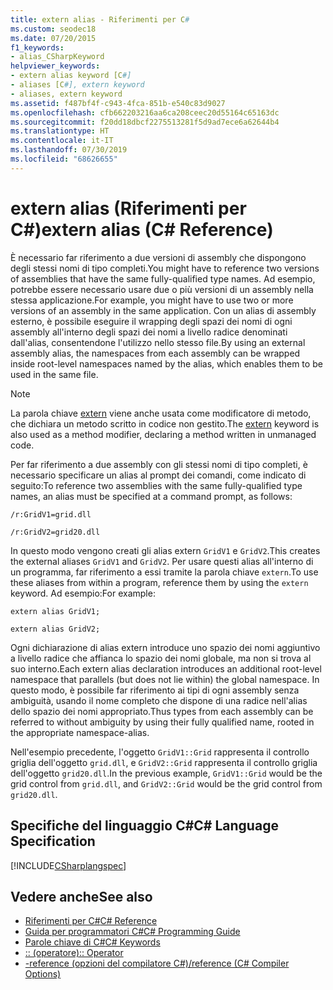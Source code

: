 ```yaml
---
title: extern alias - Riferimenti per C#
ms.custom: seodec18
ms.date: 07/20/2015
f1_keywords:
- alias_CSharpKeyword
helpviewer_keywords:
- extern alias keyword [C#]
- aliases [C#], extern keyword
- aliases, extern keyword
ms.assetid: f487bf4f-c943-4fca-851b-e540c83d9027
ms.openlocfilehash: cfb662203216aa6ca208ceec20d55164c65163dc
ms.sourcegitcommit: f20dd18dbcf2275513281f5d9ad7ece6a62644b4
ms.translationtype: HT
ms.contentlocale: it-IT
ms.lasthandoff: 07/30/2019
ms.locfileid: "68626655"
---
```

# <a name="extern-alias-c-reference"></a><span data-ttu-id="8ba98-102">extern alias (Riferimenti per C#)</span><span class="sxs-lookup"><span data-stu-id="8ba98-102">extern alias (C# Reference)</span></span>
<span data-ttu-id="8ba98-103">È necessario far riferimento a due versioni di assembly che dispongono degli stessi nomi di tipo completi.</span><span class="sxs-lookup"><span data-stu-id="8ba98-103">You might have to reference two versions of assemblies that have the same fully-qualified type names.</span></span> <span data-ttu-id="8ba98-104">Ad esempio, potrebbe essere necessario usare due o più versioni di un assembly nella stessa applicazione.</span><span class="sxs-lookup"><span data-stu-id="8ba98-104">For example, you might have to use two or more versions of an assembly in the same application.</span></span> <span data-ttu-id="8ba98-105">Con un alias di assembly esterno, è possibile eseguire il wrapping degli spazi dei nomi di ogni assembly all'interno degli spazi dei nomi a livello radice denominati dall'alias, consentendone l'utilizzo nello stesso file.</span><span class="sxs-lookup"><span data-stu-id="8ba98-105">By using an external assembly alias, the namespaces from each assembly can be wrapped inside root-level namespaces named by the alias, which enables them to be used in the same file.</span></span>  
  
> [!NOTE]
>  <span data-ttu-id="8ba98-106">La parola chiave [extern](../../../csharp/language-reference/keywords/extern.md) viene anche usata come modificatore di metodo, che dichiara un metodo scritto in codice non gestito.</span><span class="sxs-lookup"><span data-stu-id="8ba98-106">The [extern](../../../csharp/language-reference/keywords/extern.md) keyword is also used as a method modifier, declaring a method written in unmanaged code.</span></span>  
  
 <span data-ttu-id="8ba98-107">Per far riferimento a due assembly con gli stessi nomi di tipo completi, è necessario specificare un alias al prompt dei comandi, come indicato di seguito:</span><span class="sxs-lookup"><span data-stu-id="8ba98-107">To reference two assemblies with the same fully-qualified type names, an alias must be specified at a command prompt, as follows:</span></span>  
  
 `/r:GridV1=grid.dll`  
  
 `/r:GridV2=grid20.dll`  
  
 <span data-ttu-id="8ba98-108">In questo modo vengono creati gli alias extern `GridV1` e `GridV2`.</span><span class="sxs-lookup"><span data-stu-id="8ba98-108">This creates the external aliases `GridV1` and `GridV2`.</span></span> <span data-ttu-id="8ba98-109">Per usare questi alias all'interno di un programma, far riferimento a essi tramite la parola chiave `extern`.</span><span class="sxs-lookup"><span data-stu-id="8ba98-109">To use these aliases from within a program, reference them by using the `extern` keyword.</span></span> <span data-ttu-id="8ba98-110">Ad esempio:</span><span class="sxs-lookup"><span data-stu-id="8ba98-110">For example:</span></span>  
  
 `extern alias GridV1;`  
  
 `extern alias GridV2;`  
  
 <span data-ttu-id="8ba98-111">Ogni dichiarazione di alias extern introduce uno spazio dei nomi aggiuntivo a livello radice che affianca lo spazio dei nomi globale, ma non si trova al suo interno.</span><span class="sxs-lookup"><span data-stu-id="8ba98-111">Each extern alias declaration introduces an additional root-level namespace that parallels (but does not lie within) the global namespace.</span></span> <span data-ttu-id="8ba98-112">In questo modo, è possibile far riferimento ai tipi di ogni assembly senza ambiguità, usando il nome completo che dispone di una radice nell'alias dello spazio dei nomi appropriato.</span><span class="sxs-lookup"><span data-stu-id="8ba98-112">Thus types from each assembly can be referred to without ambiguity by using their fully qualified name, rooted in the appropriate namespace-alias.</span></span>  
  
 <span data-ttu-id="8ba98-113">Nell'esempio precedente, l'oggetto `GridV1::Grid` rappresenta il controllo griglia dell'oggetto `grid.dll`, e `GridV2::Grid` rappresenta il controllo griglia dell'oggetto `grid20.dll`.</span><span class="sxs-lookup"><span data-stu-id="8ba98-113">In the previous example, `GridV1::Grid` would be the grid control from `grid.dll`, and `GridV2::Grid` would be the grid control from `grid20.dll`.</span></span>  
  
## <a name="c-language-specification"></a><span data-ttu-id="8ba98-114">Specifiche del linguaggio C#</span><span class="sxs-lookup"><span data-stu-id="8ba98-114">C# Language Specification</span></span>  
 [!INCLUDE[CSharplangspec](~/includes/csharplangspec-md.md)]  
  
## <a name="see-also"></a><span data-ttu-id="8ba98-115">Vedere anche</span><span class="sxs-lookup"><span data-stu-id="8ba98-115">See also</span></span>

- [<span data-ttu-id="8ba98-116">Riferimenti per C#</span><span class="sxs-lookup"><span data-stu-id="8ba98-116">C# Reference</span></span>](../../../csharp/language-reference/index.md)
- [<span data-ttu-id="8ba98-117">Guida per programmatori C#</span><span class="sxs-lookup"><span data-stu-id="8ba98-117">C# Programming Guide</span></span>](../../../csharp/programming-guide/index.md)
- [<span data-ttu-id="8ba98-118">Parole chiave di C#</span><span class="sxs-lookup"><span data-stu-id="8ba98-118">C# Keywords</span></span>](../../../csharp/language-reference/keywords/index.md)
- [<span data-ttu-id="8ba98-119">:: (operatore)</span><span class="sxs-lookup"><span data-stu-id="8ba98-119">:: Operator</span></span>](../../../csharp/language-reference/operators/namespace-alias-qualifier.md)
- [<span data-ttu-id="8ba98-120">-reference (opzioni del compilatore C#)</span><span class="sxs-lookup"><span data-stu-id="8ba98-120">/reference (C# Compiler Options)</span></span>](../../../csharp/language-reference/compiler-options/reference-compiler-option.md)
